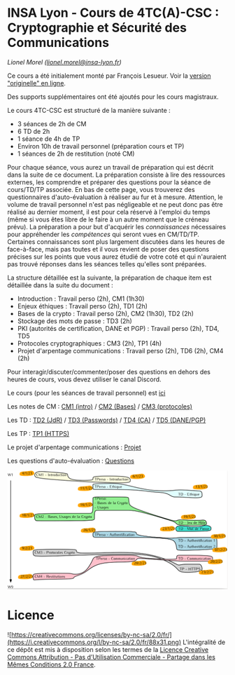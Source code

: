 # INSA Lyon - Cours de 4TC(A)-CSC : Cryptographie et Sécurité des Communications

_Lionel Morel ([lionel.morel@insa-lyon.fr](mailto:lionel.morel@insa-lyon.fr))_

<!-- Structure du cours 4TC-CSC
==========================
-->

Ce cours a été initialement monté par François Lesueur. 
Voir la [version "originelle" en ligne](https://flesueur.github.io/csc/). 

Des supports supplémentaires ont été ajoutés pour les cours magistraux. 


Le cours 4TC-CSC est structuré de la manière suivante :

* 3 séances de 2h de CM
* 6 TD de 2h
* 1 séance de 4h de TP
* Environ 10h de travail personnel (préparation cours et TP)
* 1 séances de 2h de restitution (noté CM)


Pour chaque séance, vous aurez un travail de préparation qui est
décrit dans la suite de ce document. La préparation consiste à lire
des ressources externes, les comprendre et préparer des questions pour
la séance de cours/TD/TP associée. En bas de cette page, vous
trouverez des questionnaires d'auto-évaluation à réaliser au fur et à
mesure. Attention, le volume de travail personnel n'est pas
négligeable et ne peut donc pas être réalisé au dernier moment, il est
pour cela réservé à l'emploi du temps (même si vous êtes libre de le
faire à un autre moment que le créneau prévu). La préparation a pour
but d'acquérir les _connaissances_ nécessaires pour appréhender les
_compétences_ qui seront vues en CM/TD/TP. Certaines connaissances
sont plus largement discutées dans les heures de face-à-face, mais pas
toutes et il vous revient de poser des questions précises sur les
points que vous aurez étudié de votre coté et qui n'auraient pas
trouvé réponses dans les séances telles qu'elles sont préparées.

<!--
La note finale de l'UE sera calculée comme suit :

* 15% contrôle continu : validation de chaque quizz
* 85% examen final, portant sur les connaissances (travail de préparation) et sur les compétences (heures de CM/TD/TP). Les questions porteront également sur les ouvertures obligatoires et vous devez étudier au moins 1 ouverture facultative au choix.
-->

La structure détaillée est la suivante, la préparation de chaque item est détaillée dans la suite du document :

* Introduction : Travail perso (2h), CM1 (1h30)
* Enjeux éthiques : Travail perso (2h), TD1 (2h)
* Bases de la crypto : Travail perso (2h), CM2 (1h30), TD2 (2h)
* Stockage des mots de passe : TD3 (2h)
* PKI (autorités de certification, DANE et PGP) : Travail perso (2h), TD4, TD5
* Protocoles cryptographiques : CM3 (2h), TP1 (4h)
* Projet d'arpentage communications : Travail perso (2h), TD6 (2h), CM4 (2h)

Pour interagir/discuter/commenter/poser des questions en dehors des heures de cours, vous devez utiliser le canal Discord.

Le cours (pour les séances de travail personnel) est [ici](cours.md)

Les notes de CM : [CM1 (intro)](CM/handout/intro.pdf) / [CM2 (Bases)](CM/handout/principles.pdf) / [CM3 (protocoles)](CM/handout/protocols.pdf)

Les TD : [TD2 (JdR)](td2-jdr.md) / [TD3 (Passwords)](td3-passwords.md) / [TD4 (CA)](td4-ca.md) / [TD5 (DANE/PGP)](td5-danepgp.md)

Les TP : [TP1 (HTTPS)](tp1-https.md)

Le projet d'arpentage communications : [Projet](arpentage.md)

<!--
La page Moodle [TC](https://moodle.insa-lyon.fr/course/view.php?id=4647) / [TCA](https://moodle.insa-lyon.fr/course/view.php?id=4694)
-->

Les questions d'auto-évaluation : [Questions](questions.md)

<!--
Les [annales](https://github.com/flesueur/csc/tree/master/annales)
-->

![Le DAG du cours](CM/01-intro/fig/CoursePlan.png)


Licence
=======

![https://creativecommons.org/licenses/by-nc-sa/2.0/fr/](https://i.creativecommons.org/l/by-nc-sa/2.0/fr/88x31.png) L'intégralité de ce dépôt est mis à disposition selon les termes de la [Licence Creative Commons Attribution - Pas d’Utilisation Commerciale - Partage dans les Mêmes Conditions 2.0 France](https://creativecommons.org/licenses/by-nc-sa/2.0/fr/).
